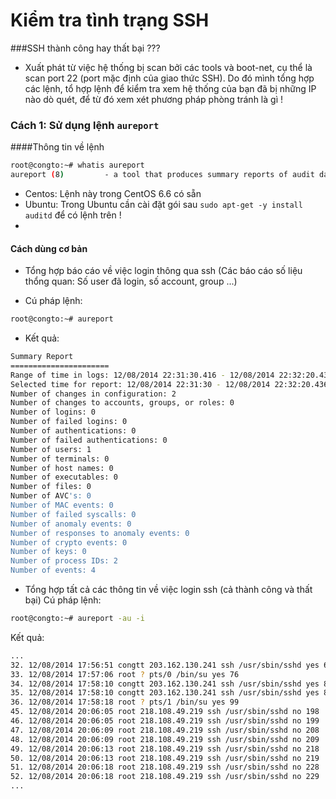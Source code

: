 Kiểm tra tình trạng SSH
================
###SSH thành công hay thất bại ???
- Xuất phát từ việc hệ thống bị scan bởi các tools và boot-net, cụ thể là scan port 22 (port mặc định của giao thức SSH).
Do đó mình tổng hợp các lệnh, tổ hợp lệnh để kiểm tra xem hệ thống của bạn đã bị những IP nào dò quét, để từ đó xem xét phương 
pháp phòng tránh là gì !

### Cách 1: Sử dụng lệnh `aureport`
####Thông tin về lệnh
```sh
root@congto:~# whatis aureport
aureport (8)         - a tool that produces summary reports of audit daemon logs
```
- Centos:  Lệnh này trong CentOS 6.6 có sẵn
- Ubuntu: Trong Ubuntu cần cài đặt gói sau `sudo apt-get -y install auditd` để có lệnh trên !
- 
#### Cách dùng cơ bản
- Tổng hợp báo cáo về việc login thông qua ssh (Các báo cáo số liệu thổng quan: Số user đã login, số account, group ...)
+ Cú pháp lệnh: 
```sh
root@congto:~# aureport
```
+ Kết quả:
```sh
Summary Report
======================
Range of time in logs: 12/08/2014 22:31:30.416 - 12/08/2014 22:32:20.436
Selected time for report: 12/08/2014 22:31:30 - 12/08/2014 22:32:20.436
Number of changes in configuration: 2
Number of changes to accounts, groups, or roles: 0
Number of logins: 0
Number of failed logins: 0
Number of authentications: 0
Number of failed authentications: 0
Number of users: 1
Number of terminals: 0
Number of host names: 0
Number of executables: 0
Number of files: 0
Number of AVC's: 0
Number of MAC events: 0
Number of failed syscalls: 0
Number of anomaly events: 0
Number of responses to anomaly events: 0
Number of crypto events: 0
Number of keys: 0
Number of process IDs: 2
Number of events: 4

```

- Tổng hợp tất cả các thông tin về việc login ssh (cả thành công và thất bại)
Cú pháp lệnh:
```sh
root@congto:~# aureport -au -i
```

Kết quả: 
```sh
...
32. 12/08/2014 17:56:51 congtt 203.162.130.241 ssh /usr/sbin/sshd yes 66
33. 12/08/2014 17:57:06 root ? pts/0 /bin/su yes 76
34. 12/08/2014 17:58:10 congtt 203.162.130.241 ssh /usr/sbin/sshd yes 86
35. 12/08/2014 17:58:10 congtt 203.162.130.241 ssh /usr/sbin/sshd yes 89
36. 12/08/2014 17:58:18 root ? pts/1 /bin/su yes 99
45. 12/08/2014 20:06:05 root 218.108.49.219 ssh /usr/sbin/sshd no 198
46. 12/08/2014 20:06:05 root 218.108.49.219 ssh /usr/sbin/sshd no 199
47. 12/08/2014 20:06:09 root 218.108.49.219 ssh /usr/sbin/sshd no 208
48. 12/08/2014 20:06:09 root 218.108.49.219 ssh /usr/sbin/sshd no 209
49. 12/08/2014 20:06:13 root 218.108.49.219 ssh /usr/sbin/sshd no 218
50. 12/08/2014 20:06:13 root 218.108.49.219 ssh /usr/sbin/sshd no 219
51. 12/08/2014 20:06:18 root 218.108.49.219 ssh /usr/sbin/sshd no 228
52. 12/08/2014 20:06:18 root 218.108.49.219 ssh /usr/sbin/sshd no 229
...
```

